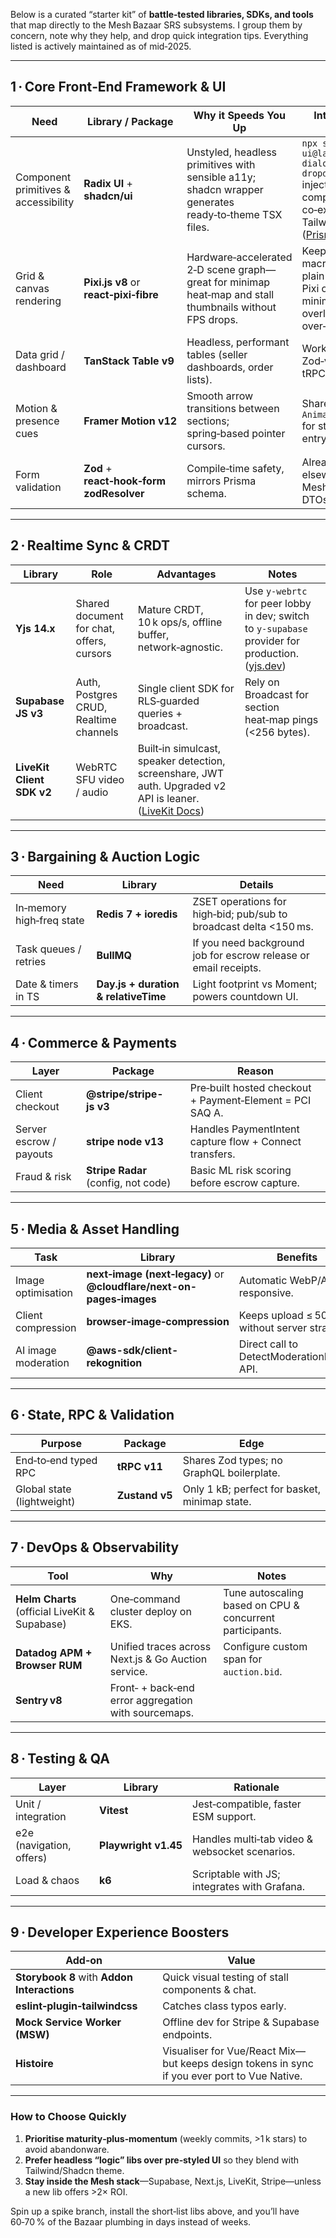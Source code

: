 Below is a curated “starter kit” of **battle‑tested libraries, SDKs, and tools** that map directly to the Mesh Bazaar SRS subsystems. I group them by concern, note why they help, and drop quick integration tips. Everything listed is actively maintained as of mid‑2025.

---

## 1 · Core Front‑End Framework & UI

| Need                                 | Library / Package                         | Why it Speeds You Up                                                                                    | Integration Tips                                                                                              |
| ------------------------------------ | ----------------------------------------- | ------------------------------------------------------------------------------------------------------- | ------------------------------------------------------------------------------------------------------------- |
| Component primitives & accessibility | **Radix UI** + **shadcn/ui**              | Unstyled, headless primitives with sensible a11y; shadcn wrapper generates ready‑to‑theme TSX files.    | `npx shadcn-ui@latest add dialog dropdown-menu …` injects components; co‑exists with Tailwind. ([Prismic][1]) |
| Grid & canvas rendering              | **Pixi.js v8** or **react‑pixi‑fibre**    | Hardware‑accelerated 2‑D scene graph—great for minimap heat‑map and stall thumbnails without FPS drops. | Keep the main macro‑grid in plain React; use Pixi only for the minimap overlay to avoid over‑optimising.      |
| Data grid / dashboard                | **TanStack Table v9**                     | Headless, performant tables (seller dashboards, order lists).                                           | Works well with Zod‑validated tRPC results.                                                                   |
| Motion & presence cues               | **Framer Motion v12**                     | Smooth arrow transitions between sections; spring‑based pointer cursors.                                | Shared layout + `AnimatePresence` for stall overlay entry/exit.                                               |
| Form validation                      | **Zod** + **react‑hook‑form zodResolver** | Compile‑time safety, mirrors Prisma schema.                                                             | Already used elsewhere in Mesh—keeps DTOs DRY.                                                                |

---

## 2 · Realtime Sync & CRDT

| Library                   | Role                                      | Advantages                                                                                                   | Notes                                                                                                |
| ------------------------- | ----------------------------------------- | ------------------------------------------------------------------------------------------------------------ | ---------------------------------------------------------------------------------------------------- |
| **Yjs 14.x**              | Shared document for chat, offers, cursors | Mature CRDT, 10 k ops/s, offline buffer, network‑agnostic.                                                   | Use `y-webrtc` for peer lobby in dev; switch to `y-supabase` provider for production. ([yjs.dev][2]) |
| **Supabase JS v3**        | Auth, Postgres CRUD, Realtime channels    | Single client SDK for RLS‑guarded queries + broadcast.                                                       | Rely on Broadcast for section heat‑map pings (<256 bytes).                                           |
| **LiveKit Client SDK v2** | WebRTC SFU video / audio                  | Built‑in simulcast, speaker detection, screenshare, JWT auth. Upgraded v2 API is leaner. ([LiveKit Docs][3]) |                                                                                                      |

---

## 3 · Bargaining & Auction Logic

| Need                      | Library                              | Details                                                           |
| ------------------------- | ------------------------------------ | ----------------------------------------------------------------- |
| In‑memory high‑freq state | **Redis 7 + ioredis**                | ZSET operations for high‑bid; pub/sub to broadcast delta <150 ms. |
| Task queues / retries     | **BullMQ**                           | If you need background job for escrow release or email receipts.  |
| Date & timers in TS       | **Day.js + duration & relativeTime** | Light footprint vs Moment; powers countdown UI.                   |

---

## 4 · Commerce & Payments

| Layer                   | Package                             | Reason                                                   |
| ----------------------- | ----------------------------------- | -------------------------------------------------------- |
| Client checkout         | **@stripe/stripe-js v3**            | Pre‑built hosted checkout + Payment‑Element = PCI SAQ A. |
| Server escrow / payouts | **stripe node v13**                 | Handles PaymentIntent capture flow + Connect transfers.  |
| Fraud & risk            | **Stripe Radar** (config, not code) | Basic ML risk scoring before escrow capture.             |

---

## 5 · Media & Asset Handling

| Task                | Library                                                              | Benefits                                     |
| ------------------- | -------------------------------------------------------------------- | -------------------------------------------- |
| Image optimisation  | **next‑image (next‑legacy)** or **@cloudflare/next-on-pages‑images** | Automatic WebP/AVIF, responsive.             |
| Client compression  | **browser‑image‑compression**                                        | Keeps upload ≤ 500 KB without server strain. |
| AI image moderation | **@aws-sdk/client-rekognition**                                      | Direct call to DetectModerationLabels API.   |

---

## 6 · State, RPC & Validation

| Purpose                    | Package        | Edge                                          |
| -------------------------- | -------------- | --------------------------------------------- |
| End‑to‑end typed RPC       | **tRPC v11**   | Shares Zod types; no GraphQL boilerplate.     |
| Global state (lightweight) | **Zustand v5** | Only 1 kB; perfect for basket, minimap state. |

---

## 7 · DevOps & Observability

| Tool                                          | Why                                                  | Notes                                                    |
| --------------------------------------------- | ---------------------------------------------------- | -------------------------------------------------------- |
| **Helm Charts** (official LiveKit & Supabase) | One‑command cluster deploy on EKS.                   | Tune autoscaling based on CPU & concurrent participants. |
| **Datadog APM + Browser RUM**                 | Unified traces across Next.js & Go Auction service.  | Configure custom span for `auction.bid`.                 |
| **Sentry v8**                                 | Front‑ + back‑end error aggregation with sourcemaps. |                                                          |

---

## 8 · Testing & QA

| Layer                    | Library              | Rationale                                      |
| ------------------------ | -------------------- | ---------------------------------------------- |
| Unit / integration       | **Vitest**           | Jest‑compatible, faster ESM support.           |
| e2e (navigation, offers) | **Playwright v1.45** | Handles multi‑tab video & websocket scenarios. |
| Load & chaos             | **k6**               | Scriptable with JS; integrates with Grafana.   |

---

## 9 · Developer Experience Boosters

| Add‑on                                      | Value                                                                                        |
| ------------------------------------------- | -------------------------------------------------------------------------------------------- |
| **Storybook 8** with **Addon Interactions** | Quick visual testing of stall components & chat.                                             |
| **eslint‑plugin‑tailwindcss**               | Catches class typos early.                                                                   |
| **Mock Service Worker (MSW)**               | Offline dev for Stripe & Supabase endpoints.                                                 |
| **Histoire**                                | Visualiser for Vue/React Mix—but keeps design tokens in sync if you ever port to Vue Native. |

---

### How to Choose Quickly

1. **Prioritise maturity‑plus‑momentum** (weekly commits, >1 k stars) to avoid abandonware.
2. **Prefer headless “logic” libs over pre‑styled UI** so they blend with Tailwind/Shadcn theme.
3. **Stay inside the Mesh stack**—Supabase, Next.js, LiveKit, Stripe—unless a new lib offers >2× ROI.

Spin up a spike branch, install the short‑list libs above, and you’ll have 60‑70 % of the Bazaar plumbing in days instead of weeks.

[1]: https://prismic.io/blog/react-component-libraries?utm_source=chatgpt.com "Best 19 React UI Component Libraries in 2025 - Prismic"
[2]: https://yjs.dev/?utm_source=chatgpt.com "Yjs | Homepage"
[3]: https://docs.livekit.io/reference/migrate-from-v1/?utm_source=chatgpt.com "SDK migration from v1 to v2 - LiveKit Docs"
